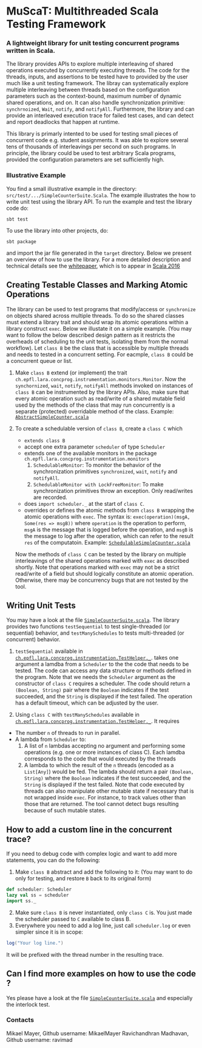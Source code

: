 # MuScaT: Multithreaded Scala Testing Framework

### A lightweight library for unit testing concurrent programs written in Scala.

The library provides APIs to explore multiple interleaving of shared operations executed by concurrently executing threads. 
The code for the threads, inputs, and assertions to be tested have to provided by the user much like a unit testing 
framework. The libray can systematically explore multiple interleaving between threads based on the configuration 
parameters such as the context-bound, maximum number of dynamic shared operations, and on.
It can also handle synchronization primitive: `synchrnoized`, `Wait`, `notify`, and `notifyAll`.
Furthermore, the library and can provide an interleaved execution trace for failed test cases, and 
can detect and report deadlocks that happen at runtime.

This library is primarly intented to be used for testing small pieces of concurrent code e.g. student assignments.
It was able to explore several tens of thousands of interleavings per second on such programs.
In principle, the library could be used to test arbitrary Scala programs, provided the configuration parameters are 
set sufficiently high.

### Illustrative Example 

You find a small illustrative example in the directory: `src/test/.../SimpleCounterSuite.Scala`.
The example illustrates the how to write unit test using the library API. 
To run the example and test the library code do:

    sbt test

To use the library into other projects, do:

    sbt package

and import the jar file generated in the `target` directory.
Below we present an overview of how to use the library.
For a more detailed description and technical details see the [whitepaper](https:lara.epfl.ch/~kandhada/MuScaT), which is to appear in 
[Scala 2016](http://conf.researchr.org/track/scala-2016/scala-2016)

## Creating Testable Classes and Marking Atomic Operations

The library can be used to test programs that modify/access or `synchronize` on objects shared across multiple threads.
To do so the shared classes must extend a library trait and should wrap its atomic operations within a 
library construct `exec`.
Below we illustate it on a simple example. (You may want to follow the below described design pattern as it restricts 
the overheads of scheduling to the unit tests, isolating them from the normal workflow).
Let `class B` be the class that is accessible by multiple threads and needs to tested in a concurrent setting.
For eacmple, `class B` could be a concurrent queue or list.
   
1. Make `class B` extend (or implement) the trait `ch.epfl.lara.concprog.instrumentation.monitors.Monitor`.
   Now the `synchornized`, `wait`, `notify`, `notifyAll` methods invoked on instances of `class B` can be instrumented
   by the library APIs.
   Also, make sure that every atomic operation such as read/write of a shared mutable field used by the methods of the class 
   that may run concurrently is a separate (protected) overridable method of the class.
   Example: [`AbstractSimpleCounter.scala`](src/main/scala/ch/epfl/lara/concprog/AbstractSimpleCounter.scala)
   
2. To create a schedulable version of `class B`, create a `class C` which
   * `extends class B` 
   * accept one extra parameter `scheduler` of type `Scheduler`
   * extends one of the available monitors in the package `ch.epfl.lara.concprog.instrumentation.monitors`
     1. `SchedulableMonitor`: To monitor the behavior of the synchronization primitives `synchronized`, `wait`, `notify` and `notifyAll`.
     2. `SchedulableMonitor with LockFreeMonitor`: To make synchronization primitives throw an exception. Only read/writes are recorded.
   * does `import scheduler._` at the start of `class C`.
   * overrides or defines the atomic methods from `class B` wrapping the atomic operations with `exec`.
     The syntax is: `exec(operation)(msgA, Some(res => msgB))` where `operation` is the operation to perform, `msgA` is the message that is logged before the operation, 
     and `msgB` is the message to log after the operation, which can refer to the result `res` of the computatoin. 
   Example: [`SchedulableSimpleCounter.scala`](src/main/scala/ch/epfl/lara/concprog/SchedulableSimpleCounter.scala)

   Now the methods of `class C` can be tested by the library on multiple interleavings of the shared operations marked with `exec` as described shortly. 
   Note that operations marked with `exec` may not be a strict read/write of a field but should 
   logically constitute an atomic operation. Otherwise, there may be concurrency bugs that are not tested by the tool.

## Writing Unit Tests

You may have a look at the file  [`SimpleCounterSuite.scala`](src/main/scala/ch/epfl/lara/concprog/SimpleCounterSuite.scala).
The library provides two functions `testSequential`  to test single-threaded (or sequential) behavior, and `testManySchedules` to
tests multi-threaded (or concurrent) behavior.

1. `testSequential` available in [`ch.epfl.lara.concprog.instrumentation.TestHelper._`](src/test/scala/ch/epfl/lara/concprog/instrumentation/TestHelper.scala).
    takes one argument a lamdba from a `Scheduler` to  the the code that needs to be tested. The code can access any data structure or methods defined in the program.
    Note that we needs the `Scheduler` argument as the constructor of `class C` requires a scheduler.
    The code should return a `(Boolean, String)` pair where the `Boolean` indicates if the test succeeded, and the `String` is displayed if the test failed.
    The operation has a default timeout, which can be adjusted by the user.

3. Using `class C` with `testManySchedules` available in [`ch.epfl.lara.concprog.instrumentation.TestHelper._`](src/test/scala/ch/epfl/lara/concprog/instrumentation/TestHelper.scala).
  It requires 
  * The number `n` of threads to run in parallel.
  * A lambda from `Scheduler` to:
    1. A list of `n` lambdas accepting no argument and performing some operations (e.g. one or more instances of class C). 
	Each lamdba corresponds to the code that would executed by the threads
    2. A lambda to which  the result of the `n` threads (encoded as a `List[Any]`) would be fed. The lambda should return a pair `(Boolean, String)` 
	where the `Boolean` indicates if the test succeeded, and the `String` is displayed if the test failed.
	Note that code executed by threads can also manipulate other mutable state if necessary that is not wrapped inside `exec`. 
	For instance, to track values other than those that are returned. The tool cannot detect bugs resulting because of such mutable states.

## How to add a custom line in the concurrent trace?

If you need to debug code with complex logic and want to add more statements, you can do the following:

1. Make `class B` abstract and add the following to it: 
(You may want to do only for testing, and restore `B` back to its original form)
```scala
def scheduler: Scheduler
lazy val ss = scheduler
import ss._
```
2. Make sure `class B` is never instantiated, only `class C` is. You just made the scheduler passed to `C` available to class B.
3. Everywhere you need to add a log line, just call `scheduler.log` or even simpler since it is in scope:
```scala
log("Your log line.")
```
It will be prefixed with the thread number in the resulting trace.

## Can I find more examples on how to use the code ?

Yes please have a look at the file [`SimpleCounterSuite.scala`](src/test/scala/ch/epfl/lara/concprog/SimpleCounterSuite.scala) and especially the interlock test.

### Contacts

Mikael Mayer, Github username: MikaelMayer
Ravichandhran Madhavan, Github username: ravimad
